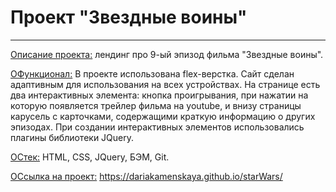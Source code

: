 # Проект "Звездные воины"
------
<ins>Описание проекта:</ins> лендинг про 9-ый эпизод фильма "Звездные воины".  
  
<ins>ОФункционал:</ins> В проекте использована flex-верстка. Сайт сделан адаптивным для использования на всех устройствах. На странице есть два интерактивных элемента: кнопка проигрывания, при нажатии на которую появляется трейлер фильма на youtube, и внизу страницы карусель с карточками, содержащими краткую информацию о других эпизодах. При создании интерактивных элементов использовались плагины библиотеки JQuery.  
  
<ins>ОСтек:</ins> HTML, CSS, JQuery, БЭМ, Git.  
  
<ins>ОСсылка на проект:</ins> https://dariakamenskaya.github.io/starWars/  